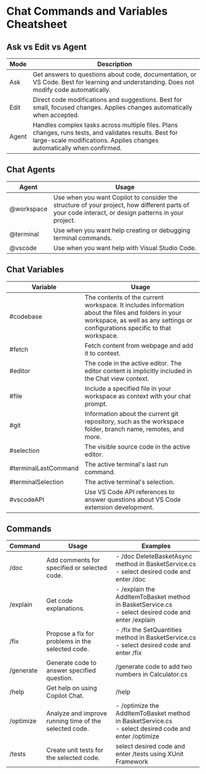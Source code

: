 # Chat Commands and Variables Cheatsheet

## Ask vs Edit vs Agent
| Mode | Description |
|------|------------|
| Ask | Get answers to questions about code, documentation, or VS Code. Best for learning and understanding. Does not modify code automatically. |
| Edit | Direct code modifications and suggestions. Best for small, focused changes. Applies changes automatically when accepted. |
| Agent | Handles complex tasks across multiple files. Plans changes, runs tests, and validates results. Best for large-scale modifications. Applies changes automatically when confirmed. |


## Chat Agents

| Agent | Usage |
|-------|--------|
| @workspace | Use when you want Copilot to consider the structure of your project, how different parts of your code interact, or design patterns in your project. |
| @terminal | Use when you want help creating or debugging terminal commands. |
| @vscode | Use when you want help with Visual Studio Code. |

## Chat Variables

| Variable | Usage |
|----------|--------|
| #codebase | The contents of the current workspace. It includes information about the files and folders in your workspace, as well as any settings or configurations specific to that workspace. |
| #fetch | Fetch content from webpage and add it to context. |
| #editor | The code in the active editor. The editor content is implicitly included in the Chat view context. |
| #file | Include a specified file in your workspace as context with your chat prompt. |
| #git | Information about the current git repository, such as the workspace folder, branch name, remotes, and more. |
| #selection | The visible source code in the active editor. |
| #terminalLastCommand | The active terminal's last run command. |
| #terminalSelection | The active terminal's selection. |
| #vscodeAPI | Use VS Code API references to answer questions about VS Code extension development. |

## Commands

| Command | Usage | Examples |
|---------|--------|----------|
| /doc | Add comments for specified or selected code. | - /doc DeleteBasketAsync method in BasketService.cs<br>- select desired code and enter /doc |
| /explain | Get code explanations. | - /explain the AddItemToBasket method in BasketService.cs<br>- select desired code and enter /explain |
| /fix | Propose a fix for problems in the selected code. | - /fix the SetQuantities method in BasketService.cs<br>- select desired code and enter /fix |
| /generate | Generate code to answer specified question. | /generate code to add two numbers in Calculator.cs |
| /help | Get help on using Copilot Chat. | /help |
| /optimize | Analyze and improve running time of the selected code. | - /optimize the AddItemToBasket method in BasketService.cs<br>- select desired code and enter /optimize |
| /tests | Create unit tests for the selected code. | select desired code and enter /tests using XUnit Framework |

